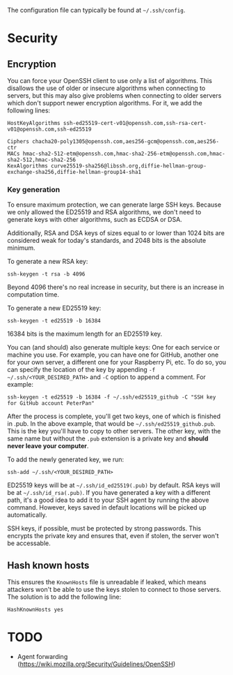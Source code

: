 The configuration file can typically be found at `~/.ssh/config`.

# Security

## Encryption

You can force your OpenSSH client to use only a list of algorithms. This disallows the use of older or insecure algorithms when connecting to servers, but this may also give problems when connecting to older servers which don't support newer encryption algorithms. For it, we add the following lines:

```
HostKeyAlgorithms ssh-ed25519-cert-v01@openssh.com,ssh-rsa-cert-v01@openssh.com,ssh-ed25519
 
Ciphers chacha20-poly1305@openssh.com,aes256-gcm@openssh.com,aes256-ctr
MACs hmac-sha2-512-etm@openssh.com,hmac-sha2-256-etm@openssh.com,hmac-sha2-512,hmac-sha2-256
KexAlgorithms curve25519-sha256@libssh.org,diffie-hellman-group-exchange-sha256,diffie-hellman-group14-sha1
```

### Key generation

To ensure maximum protection, we can generate large SSH keys. Because we only allowed the ED25519 and RSA algorithms, we don't need to generate keys with other algorithms, such as ECDSA or DSA.

Additionally, RSA and DSA keys of sizes equal to or lower than 1024 bits are considered weak for today's standards, and 2048 bits is the absolute minimum.

To generate a new RSA key:

```
ssh-keygen -t rsa -b 4096
```

Beyond 4096 there's no real increase in security, but there is an increase in computation time.

To generate a new ED25519 key:

```
ssh-keygen -t ed25519 -b 16384
```

16384 bits is the maximum length for an ED25519 key.

You can (and should) also generate multiple keys: One for each service or machine you use. For example, you can have one for GitHub, another one for your own server, a different one for your Raspberry Pi, etc. To do so, you can specify the location of the key by appending `-f ~/.ssh/<YOUR_DESIRED_PATH>` and `-C` option to append a comment. For example:

```
ssh-keygen -t ed25519 -b 16384 -f ~/.ssh/ed25519_github -C "SSH key for GitHub account PeterPan"
```

After the process is complete, you'll get two keys, one of which is finished in .pub. In the above example, that would be `~/.ssh/ed25519_github.pub`. This is the key you'll have to copy to other servers. The other key, with the same name but without the `.pub` extension is a private key and **should never leave your computer**.

To add the newly generated key, we run:

```
ssh-add ~/.ssh/<YOUR_DESIRED_PATH>
```

ED25519 keys will be at `~/.ssh/id_ed25519(.pub)` by default. RSA keys will be at `~/.ssh/id_rsa(.pub)`. If you have generated a key with a different path, it's a good idea to add it to your SSH agent by running the above command. However, keys saved in default locations will be picked up automatically.

SSH keys, if possible, must be protected by strong passwords. This encrypts the private key and ensures that, even if stolen, the server won't be accessable.

## Hash known hosts

This ensures the `KnownHosts` file is unreadable if leaked, which means attackers won't be able to use the keys stolen to connect to those servers. The solution is to add the following line:

```
HashKnownHosts yes
```

# TODO

- Agent forwarding (https://wiki.mozilla.org/Security/Guidelines/OpenSSH)
